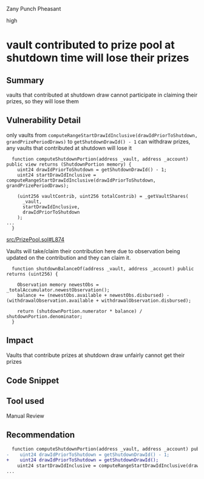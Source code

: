 Zany Punch Pheasant

high

# vault contributed to prize pool at shutdown time will lose their prizes

## Summary
vaults that contributed at shutdown draw cannot participate in claiming their prizes, so they will lose them
## Vulnerability Detail
only vaults from `computeRangeStartDrawIdInclusive(drawIdPriorToShutdown, grandPrizePeriodDraws)` to `getShutdownDrawId() - 1` can withdraw prizes, any vaults that contributed at shutdown will lose it
```solidity
  function computeShutdownPortion(address _vault, address _account) public view returns (ShutdownPortion memory) {
    uint24 drawIdPriorToShutdown = getShutdownDrawId() - 1;
    uint24 startDrawIdInclusive = computeRangeStartDrawIdInclusive(drawIdPriorToShutdown, grandPrizePeriodDraws); 

    (uint256 vaultContrib, uint256 totalContrib) = _getVaultShares(
      _vault,
      startDrawIdInclusive,
      drawIdPriorToShutdown
    );
...
  }
```
[src/PrizePool.sol#L874](https://github.com/sherlock-audit/2024-05-pooltogether/blob/main/pt-v5-prize-pool/src/PrizePool.sol#L874)

Vaults will take/claim their contribution here due to observation being updated on the contribution and they can claim it.
```solidity
  function shutdownBalanceOf(address _vault, address _account) public returns (uint256) {

    Observation memory newestObs = _totalAccumulator.newestObservation();
    balance += (newestObs.available + newestObs.disbursed) - (withdrawalObservation.available + withdrawalObservation.disbursed);

    return (shutdownPortion.numerator * balance) / shutdownPortion.denominator;
  }
```

## Impact
Vaults that contribute prizes at shutdown draw unfairly cannot get their prizes

## Code Snippet

## Tool used

Manual Review

## Recommendation
```diff
  function computeShutdownPortion(address _vault, address _account) public view returns (ShutdownPortion memory) {
-    uint24 drawIdPriorToShutdown = getShutdownDrawId() - 1;
+    uint24 drawIdPriorToShutdown = getShutdownDrawId();
    uint24 startDrawIdInclusive = computeRangeStartDrawIdInclusive(drawIdPriorToShutdown, grandPrizePeriodDraws);
...
```